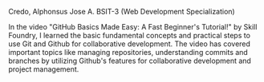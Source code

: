 Credo, Alphonsus Jose A.
BSIT-3 (Web Development Specialization)

In the video "GitHub Basics Made Easy: A Fast Beginner's Tutorial!" by Skill Foundry, I learned the basic fundamental concepts and practical steps to use Git and Github for collaborative development. 
The video has covered important topics like managing repositories, understanding commits and branches by utilizing Github's features for collaborative development and project management. 
